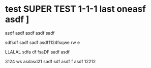 # test SUPER TEST 1-1-1 last oneasf asdf ]

asdf asdf 
asdf asdf sadf 

sdfsdf sadf sadf 
asdf1124fsqwe rw e

LLALAL  sdfa df fsaDF sadf asdf 

3124 ws asdasd21 sadf sdf asdf f asdf  12212 